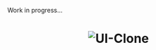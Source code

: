 Work in progress...


<h1 align="center">
  <img alt="UI-Clone" title="UI-Clone-ML" src="https://ik.imagekit.io/hld13bjzb1/Clone_o1gxELgtO.png"  />
</h1> 
  


